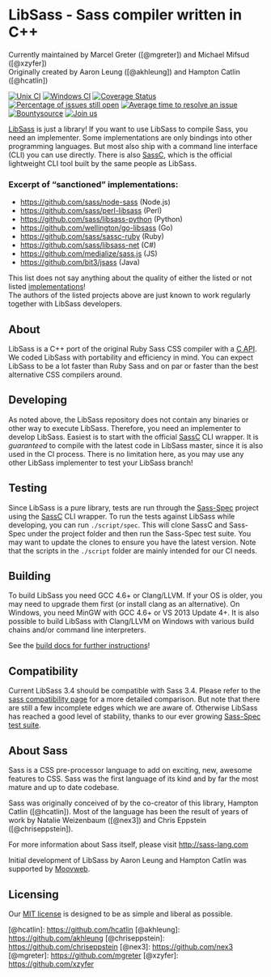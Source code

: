 LibSass - Sass compiler written in C++
======================================

Currently maintained by Marcel Greter (<span class="citation" data-cites="mgreter">\[@mgreter\]</span>) and Michael Mifsud (<span class="citation" data-cites="xzyfer">\[@xzyfer\]</span>)  
Originally created by Aaron Leung (<span class="citation" data-cites="akhleung">\[@akhleung\]</span>) and Hampton Catlin (<span class="citation" data-cites="hcatlin">\[@hcatlin\]</span>)

[![Unix CI](https://travis-ci.org/sass/libsass.svg?branch=master)](https://travis-ci.org/sass/libsass "Travis CI") [![Windows CI](https://ci.appveyor.com/api/projects/status/github/sass/libsass?svg=true)](https://ci.appveyor.com/project/sass/libsass/branch/master "Appveyor CI") [![Coverage Status](https://img.shields.io/coveralls/sass/libsass.svg)](https://coveralls.io/r/sass/libsass?branch=feature%2Ftest-travis-ci-3 "Code coverage of spec tests") [![Percentage of issues still open](http://isitmaintained.com/badge/open/sass/libsass.svg)](http://isitmaintained.com/project/sass/libsass "Percentage of issues still open") [![Average time to resolve an issue](http://isitmaintained.com/badge/resolution/sass/libsass.svg)](http://isitmaintained.com/project/sass/libsass "Average time to resolve an issue") [![Bountysource](https://www.bountysource.com/badge/tracker?tracker_id=283068)](https://www.bountysource.com/trackers/283068-libsass?utm_source=283068&utm_medium=shield&utm_campaign=TRACKER_BADGE "Bountysource") [![Join us](https://libsass-slack.herokuapp.com/badge.svg)](https://libsass-slack.herokuapp.com/ "Slack communication channels")

[LibSass](https://github.com/sass/libsass "LibSass GitHub Project") is just a library! If you want to use LibSass to compile Sass, you need an implementer. Some implementations are only bindings into other programming languages. But most also ship with a command line interface (CLI) you can use directly. There is also [SassC](https://github.com/sass/sassc), which is the official lightweight CLI tool built by the same people as LibSass.

### Excerpt of “sanctioned” implementations:

-   https://github.com/sass/node-sass (Node.js)
-   https://github.com/sass/perl-libsass (Perl)
-   https://github.com/sass/libsass-python (Python)
-   https://github.com/wellington/go-libsass (Go)
-   https://github.com/sass/sassc-ruby (Ruby)
-   https://github.com/sass/libsass-net (C\#)
-   https://github.com/medialize/sass.js (JS)
-   https://github.com/bit3/jsass (Java)

This list does not say anything about the quality of either the listed or not listed [implementations](docs/implementations.md)!  
The authors of the listed projects above are just known to work regularly together with LibSass developers.

About
-----

LibSass is a C++ port of the original Ruby Sass CSS compiler with a [C API](docs/api-doc.md). We coded LibSass with portability and efficiency in mind. You can expect LibSass to be a lot faster than Ruby Sass and on par or faster than the best alternative CSS compilers around.

Developing
----------

As noted above, the LibSass repository does not contain any binaries or other way to execute LibSass. Therefore, you need an implementer to develop LibSass. Easiest is to start with the official [SassC](http://github.com/sass/sassc) CLI wrapper. It is *guaranteed* to compile with the latest code in LibSass master, since it is also used in the CI process. There is no limitation here, as you may use any other LibSass implementer to test your LibSass branch!

Testing
-------

Since LibSass is a pure library, tests are run through the [Sass-Spec](https://github.com/sass/sass-spec) project using the [SassC](http://github.com/sass/sassc) CLI wrapper. To run the tests against LibSass while developing, you can run `./script/spec`. This will clone SassC and Sass-Spec under the project folder and then run the Sass-Spec test suite. You may want to update the clones to ensure you have the latest version. Note that the scripts in the `./script` folder are mainly intended for our CI needs.

Building
--------

To build LibSass you need GCC 4.6+ or Clang/LLVM. If your OS is older, you may need to upgrade them first (or install clang as an alternative). On Windows, you need MinGW with GCC 4.6+ or VS 2013 Update 4+. It is also possible to build LibSass with Clang/LLVM on Windows with various build chains and/or command line interpreters.

See the [build docs for further instructions](docs/build.md)!

Compatibility
-------------

Current LibSass 3.4 should be compatible with Sass 3.4. Please refer to the [sass compatibility page](http://sass-compatibility.github.io/) for a more detailed comparison. But note that there are still a few incomplete edges which we are aware of. Otherwise LibSass has reached a good level of stability, thanks to our ever growing [Sass-Spec test suite](https://github.com/sass/sass-spec).

About Sass
----------

Sass is a CSS pre-processor language to add on exciting, new, awesome features to CSS. Sass was the first language of its kind and by far the most mature and up to date codebase.

Sass was originally conceived of by the co-creator of this library, Hampton Catlin (<span class="citation" data-cites="hcatlin">\[@hcatlin\]</span>). Most of the language has been the result of years of work by Natalie Weizenbaum (<span class="citation" data-cites="nex3">\[@nex3\]</span>) and Chris Eppstein (<span class="citation" data-cites="chriseppstein">\[@chriseppstein\]</span>).

For more information about Sass itself, please visit http://sass-lang.com

Initial development of LibSass by Aaron Leung and Hampton Catlin was supported by [Moovweb](http://www.moovweb.com).

Licensing
---------

Our [MIT license](LICENSE) is designed to be as simple and liberal as possible.

<span class="citation" data-cites="hcatlin">\[@hcatlin\]</span>: https://github.com/hcatlin <span class="citation" data-cites="akhleung">\[@akhleung\]</span>: https://github.com/akhleung <span class="citation" data-cites="chriseppstein">\[@chriseppstein\]</span>: https://github.com/chriseppstein <span class="citation" data-cites="nex3">\[@nex3\]</span>: https://github.com/nex3 <span class="citation" data-cites="mgreter">\[@mgreter\]</span>: https://github.com/mgreter <span class="citation" data-cites="xzyfer">\[@xzyfer\]</span>: https://github.com/xzyfer
